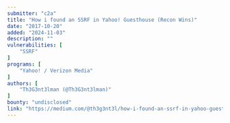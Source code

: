 ```yaml
---
submitter: "c2a"
title: "How i found an SSRF in Yahoo! Guesthouse (Recon Wins)"
date: "2017-10-20"
added: "2024-11-03"
description: ""
vulnerabilities: [
    "SSRF"
]
programs: [
    "Yahoo! / Verizon Media"
]
authors: [
    "Th3G3nt3lman (@Th3G3nt3lman)"
]
bounty: "undisclosed"
link: "https://medium.com/@th3g3nt3l/how-i-found-an-ssrf-in-yahoo-guesthouse-recon-wins-8722672e41d4"
---
```




